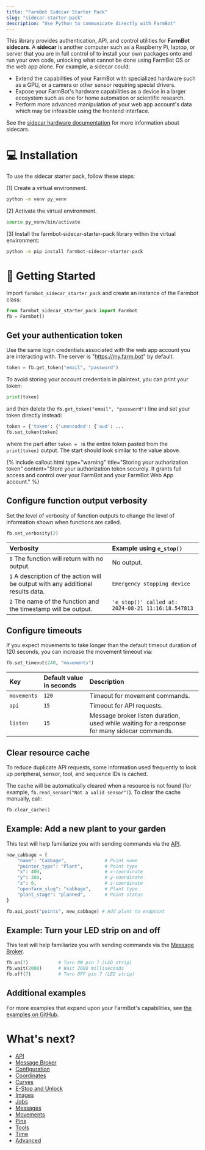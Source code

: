 ```yaml
---
title: "FarmBot Sidecar Starter Pack"
slug: "sidecar-starter-pack"
description: "Use Python to communicate directly with FarmBot"
---
```


This library provides authentication, API, and control utilities for **FarmBot sidecars**. A **sidecar** is another computer such as a Raspberry Pi, laptop, or server that you are in full control of to install your own packages onto and run your own code, unlocking what cannot be done using FarmBot OS or the web app alone. For example, a sidecar could:

- Extend the capabilities of your FarmBot with specialized hardware such as a GPU, or a camera or other sensor requiring special drivers.
- Expose your FarmBot's hardware capabilities as a device in a larger ecosystem such as one for home automation or scientific research.
- Perform more advanced manipulation of your web app account's data which may be infeasible using the frontend interface.

See the [sidecar hardware documentation](../docs/farmbot-os/sidecar-hardware.md) for more information about sidecars.

# :computer: Installation

To use the sidecar starter pack, follow these steps:

(1) Create a virtual environment.
```bash
python -m venv py_venv
```

(2) Activate the virtual environment.
```bash
source py_venv/bin/activate
```

(3) Install the farmbot-sidecar-starter-pack library within the virtual environment:
```bash
python -m pip install farmbot-sidecar-starter-pack
```

# :seedling: Getting Started

Import `farmbot_sidecar_starter_pack` and create an instance of the Farmbot class:
```python
from farmbot_sidecar_starter_pack import Farmbot
fb = Farmbot()
```

## Get your authentication token

Use the same login credentials associated with the web app account you are interacting with. The server is "https://my.farm.bot" by default.
```python
token = fb.get_token("email", "password")
```

To avoid storing your account credentials in plaintext, you can print your token:
```python
print(token)
```

and then delete the `fb.get_token("email", "password")` line and set your token directly instead:
```python
token = {'token': {'unencoded': {'aud': ...
fb.set_token(token)
```

where the part after `token = ` is the entire token pasted from the `print(token)` output. The start should look similar to the value above.

{%
include callout.html
type="warning"
title="Storing your authorization token"
content="Store your authorization token securely. It grants full access and control over your FarmBot and your FarmBot Web App account."
%}

## Configure function output verbosity

Set the level of verbosity of function outputs to change the level of information shown when functions are called.
```python
fb.set_verbosity(2)
```

| Verbosity | Example using `e_stop()` |
| :--- | :--- |
| `0` The function will return with no output. | No output. |
| `1` A description of the action will be output with any additional results data. | `Emergency stopping device` |
| `2` The name of the function and the timestamp will be output. | `'e_stop()' called at: 2024-08-21 11:16:18.547813` |

## Configure timeouts

If you expect movements to take longer than the default timeout duration of 120 seconds, you can increase the movement timeout via:
```python
fb.set_timeout(240, "movements")
```

| Key | Default value in seconds | Description |
| :--- | :--- | :--- |
| `movements` | `120` | Timeout for movement commands. |
| `api` | `15` | Timeout for API requests. |
| `listen` | `15` | Message broker listen duration, used while waiting for a response for many sidecar commands. |

## Clear resource cache

To reduce duplicate API requests, some information used frequently to look up peripheral, sensor, tool, and sequence IDs is cached.

The cache will be automatically cleared when a resource is not found (for example, `fb.read_sensor("Not a valid sensor")`). To clear the cache manually, call:
```python
fb.clear_cache()
```

## Example: Add a new plant to your garden

This test will help familiarize you with sending commands via the [API](../docs/web-app/rest-api.md).
```python
new_cabbage = {
    "name": "Cabbage",              # Point name
    "pointer_type": "Plant",        # Point type
    "x": 400,                       # x-coordinate
    "y": 300,                       # y-coordinate
    "z": 0,                         # z-coordinate
    "openfarm_slug": "cabbage",     # Plant type
    "plant_stage": "planned",       # Point status
}

fb.api_post("points", new_cabbage) # Add plant to endpoint
```

## Example: Turn your LED strip on and off

This test will help familiarize you with sending commands via the [Message Broker](../docs/message-broker.md).
```python
fb.on(7)           # Turn ON pin 7 (LED strip)
fb.wait(2000)      # Wait 2000 milliseconds
fb.off(7)          # Turn OFF pin 7 (LED strip)
```

## Additional examples

For more examples that expand upon your FarmBot's capabilities, see [the examples on GitHub](https://github.com/FarmBot-Labs/sidecar-starter-pack/tree/main/examples).

# What's next?

 * [API](sidecar-starter-pack/api.md)
 * [Message Broker](sidecar-starter-pack/message-broker.md)
 * [Configuration](sidecar-starter-pack/configuration.md)
 * [Coordinates](sidecar-starter-pack/coordinates.md)
 * [Curves](sidecar-starter-pack/curves.md)
 * [E-Stop and Unlock](sidecar-starter-pack/e-stop-and-unlock.md)
 * [Images](sidecar-starter-pack/images.md)
 * [Jobs](sidecar-starter-pack/jobs.md)
 * [Messages](sidecar-starter-pack/messages.md)
 * [Movements](sidecar-starter-pack/movements.md)
 * [Pins](sidecar-starter-pack/pins.md)
 * [Tools](sidecar-starter-pack/tools.md)
 * [Time](sidecar-starter-pack/time.md)
 * [Advanced](sidecar-starter-pack/advanced.md)

